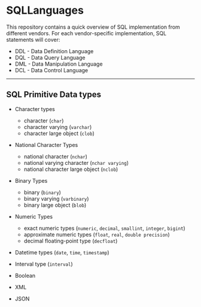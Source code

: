 # SQLLanguages

This repository contains a quick overview of SQL implementation from different vendors. 
For each vendor-specific implementation, SQL statements will cover:
- DDL - Data Definition Language
- DQL - Data Query Language
- DML - Data Manipulation Language
- DCL - Data Control Language

--- 
## SQL Primitive Data types
- Character types
    - character (`char`)
    - character varying (`varchar`)
    - character large object (`clob`)

- National Character Types
    - national character (`nchar`)
    - national varying character (`nchar varying`)
    - national character large object (`nclob`)

- Binary Types
    - binary (`binary`)
    - binary varying (`varbinary`)
    - binary large object (`blob`)

- Numeric Types
    - exact numeric types (`numeric`, `decimal`, `smallint`, `integer`, `bigint`)
    - approximate numeric types (`float`, `real`, `double precision`)
    - decimal floating-point type (`decfloat`)
- Datetime types (`date`, `time`, `timestamp`)
- Interval type (`interval`)
- Boolean
- XML
- JSON